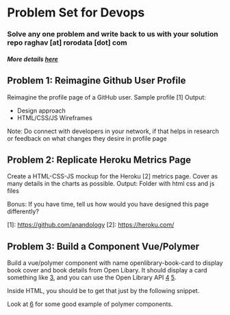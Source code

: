# Problem Set for Devops
### Solve any one problem and write back to us with your solution repo raghav [at] rorodata [dot] com
##### More details [here](https://angel.co/rorodata/jobs/283569-devops-engineer)

## **Problem 1: Reimagine Github User Profile**

Reimagine the profile page of a GitHub user. Sample profile [1]
Output:
- Design approach
- HTML/CSS/JS Wireframes

Note: Do connect with developers in your network, if that helps in research or feedback on what changes they desire in profile page

## **Problem 2: Replicate Heroku Metrics Page**

Create a HTML-CSS-JS mockup for the Heroku [2] metrics page. Cover as many details in the charts as possible.
Output: Folder with html css and js files

Bonus: If you have time, tell us how would you have designed this page differently?

[1]: https://github.com/anandology [2]: https://heroku.com/

## **Problem 3: Build a Component Vue/Polymer**

Build a vue/polymer component with name openlibrary-book-card to display book cover and book details from Open Libary. It should display a card something like [3], and you can use the Open Library API [4] [5].

Inside HTML, you should be to get that just by the following snippet. 

<openlibrary-book-card isbn="0451526538"></openlibrary-book-card> 

Look at [6] for some good example of polymer components.


[3]: http://anandology.com/tmp/ol-card-sample.png
[4]: https://openlibrary.org/dev/docs/api/books
[5]: https://openlibrary.org/api/books?bibkeys=ISBN:0451526538&details=true 
[6]: https://github.com/ds82/polymer-github-card
